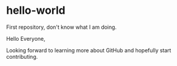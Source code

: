 # hello-world
First repository, don't know what I am doing.

Hello Everyone,

Looking forward to learning more about GitHub and hopefully start contributing. 
